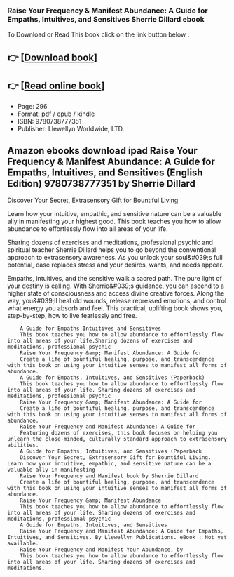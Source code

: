 ### Raise Your Frequency & Manifest Abundance: A Guide for Empaths, Intuitives, and Sensitives Sherrie Dillard ebook

To Download or Read This book click on the link button below :

## 👉  [**[Download book](http://filesbooks.info/download.php?group=book&from=github.com&id=721462&lnk=1081 "Download book")**]

## 👉  [**[Read online book](http://filesbooks.info/download.php?group=book&from=github.com&id=721462&lnk=1081 "Read online book")**]


* Page: 296
* Format: pdf / epub / kindle
* ISBN: 9780738777351
* Publisher: Llewellyn Worldwide, LTD.



## Amazon ebooks download ipad Raise Your Frequency & Manifest Abundance: A Guide for Empaths, Intuitives, and Sensitives (English Edition) 9780738777351 by Sherrie Dillard



Discover Your Secret, Extrasensory Gift for Bountiful Living
 
 Learn how your intuitive, empathic, and sensitive nature can be a valuable ally in manifesting your highest good. This book teaches you how to allow abundance to effortlessly flow into all areas of your life.
 
 Sharing dozens of exercises and meditations, professional psychic and spiritual teacher Sherrie Dillard helps you to go beyond the conventional approach to extrasensory awareness. As you unlock your soul&amp;#039;s full potential, ease replaces stress and your desires, wants, and needs appear.
 
 Empaths, intuitives, and the sensitive walk a sacred path. The pure light of your destiny is calling. With Sherrie&amp;#039;s guidance, you can ascend to a higher state of consciousness and access divine creative forces. Along the way, you&amp;#039;ll heal old wounds, release repressed emotions, and control what energy you absorb and feel. This practical, uplifting book shows you, step-by-step, how to live fearlessly and free.


        A Guide for Empaths Intuitives and Sensitives
        This book teaches you how to allow abundance to effortlessly flow into all areas of your life.Sharing dozens of exercises and meditations, professional psychic 
        Raise Your Frequency &amp; Manifest Abundance: A Guide for
        Create a life of bountiful healing, purpose, and transcendence with this book on using your intuitive senses to manifest all forms of abundance.
        A Guide for Empaths, Intuitives, and Sensitives (Paperback)
        This book teaches you how to allow abundance to effortlessly flow into all areas of your life. Sharing dozens of exercises and meditations, professional psychic 
        Raise Your Frequency &amp; Manifest Abundance: A Guide for
        Create a life of bountiful healing, purpose, and transcendence with this book on using your intuitive senses to manifest all forms of abundance.
        Raise Your Frequency and Manifest Abundance: A Guide for
        Featuring dozens of exercises, this book focuses on helping you unlearn the close-minded, culturally standard approach to extrasensory abilities.
        A Guide for Empaths, Intuitives, and Sensitives (Paperback
        Discover Your Secret, Extrasensory Gift for Bountiful Living. Learn how your intuitive, empathic, and sensitive nature can be a valuable ally in manifesting 
        Raise Your Frequency and Manifest book by Sherrie Dillard
        Create a life of bountiful healing, purpose, and transcendence with this book on using your intuitive senses to manifest all forms of abundance.
        Raise Your Frequency &amp; Manifest Abundance
        This book teaches you how to allow abundance to effortlessly flow into all areas of your life. Sharing dozens of exercises and meditations, professional psychic 
        A Guide for Empaths, Intuitives, and Sensitives
        Raise Your Frequency and Manifest Abundance: A Guide for Empaths, Intuitives, and Sensitives. By Llewellyn Publications. eBook : Not yet available.
        Raise Your Frequency and Manifest Your Abundance, by
        This book teaches you how to allow abundance to effortlessly flow into all areas of your life. Sharing dozens of exercises and meditations.
    




